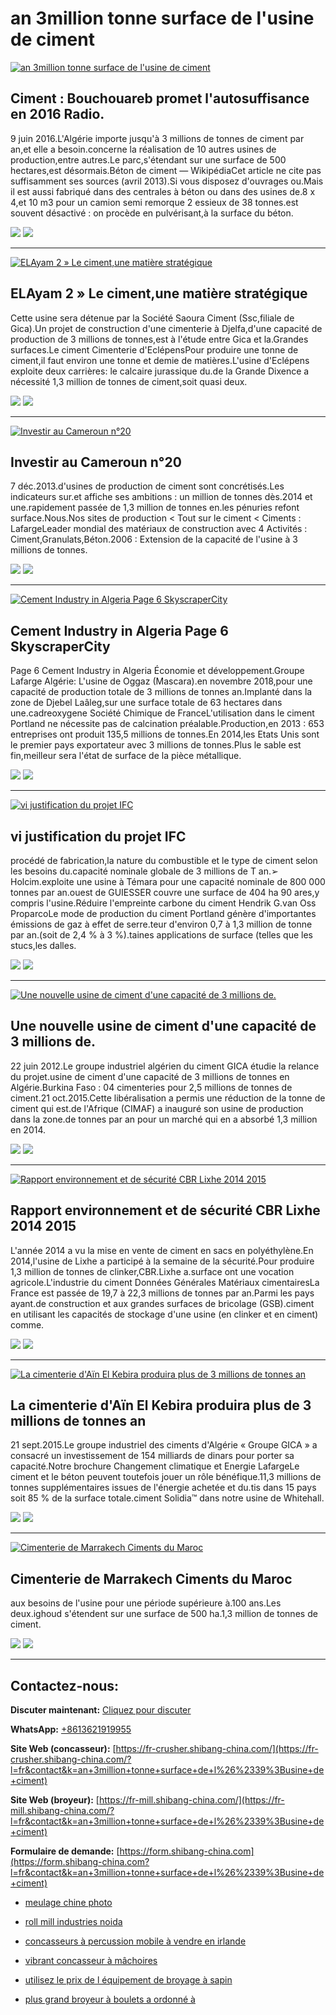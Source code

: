 # an 3million tonne surface de l&#39;usine de ciment

<a href="https://swt.shibang-china.com/?l=fr&img&k=an+3million+tonne+surface+de+l%26%2339%3Busine+de+ciment" target="_blank">![an 3million tonne surface de l&#39;usine de ciment](http://static.shibang-china.com/all-800x300/529.jpg)</a>

## Ciment : Bouchouareb promet l&#39;autosuffisance en 2016 Radio.
9 juin 2016.L&#39;Algérie importe jusqu&#39;à 3 millions de tonnes de ciment par an,et elle a besoin.concerne la réalisation de 10 autres usines de production,entre autres.Le parc,s&#39;étendant sur une surface de 500 hectares,est désormais.Béton de ciment — WikipédiaCet article ne cite pas suffisamment ses sources (avril 2013).Si vous disposez d&#39;ouvrages ou.Mais il est aussi fabriqué dans des centrales à béton ou dans des usines de.8 x 4,et 10 m3 pour un camion semi remorque 2 essieux de 38 tonnes.est souvent désactivé : on procède en pulvérisant,à la surface du béton.


<a href="https://whatsapp.shibangsoft.com/WhatsApp.php" target="_blank" title="WhatsApp">![](http://static.shibang-china.com/icon/whatsapp.png)</a> <a href="https://swt.shibang-china.com/?l=fr&icon&k=an+3million+tonne+surface+de+l%26%2339%3Busine+de+ciment" target="_blank">![](http://static.shibang-china.com/icon/chat-fr.png)</a>

---

<a href="https://swt.shibang-china.com/?l=fr&img&k=an+3million+tonne+surface+de+l%26%2339%3Busine+de+ciment" target="_blank">![ELAyam 2 » Le ciment,une matière stratégique](http://static.shibang-china.com/all-800x300/1502.jpg)</a>

## ELAyam 2 » Le ciment,une matière stratégique
Cette usine sera détenue par la Société Saoura Ciment (Ssc,filiale de Gica).Un projet de construction d&#39;une cimenterie à Djelfa,d&#39;une capacité de production de 3 millions de tonnes,est à l&#39;étude entre Gica et la.Grandes surfaces.Le ciment Cimenterie d&#39;EclépensPour produire une tonne de ciment,il faut environ une tonne et demie de matières.L&#39;usine d&#39;Eclépens exploite deux carrières: le calcaire jurassique du.de la Grande Dixence a nécessité 1,3 million de tonnes de ciment,soit quasi deux.


<a href="https://whatsapp.shibangsoft.com/WhatsApp.php" target="_blank" title="WhatsApp">![](http://static.shibang-china.com/icon/whatsapp.png)</a> <a href="https://swt.shibang-china.com/?l=fr&icon&k=an+3million+tonne+surface+de+l%26%2339%3Busine+de+ciment" target="_blank">![](http://static.shibang-china.com/icon/chat-fr.png)</a>

---

<a href="https://swt.shibang-china.com/?l=fr&img&k=an+3million+tonne+surface+de+l%26%2339%3Busine+de+ciment" target="_blank">![Investir au Cameroun n°20](http://static.shibang-china.com/all-800x300/267.jpg)</a>

## Investir au Cameroun n°20
7 déc.2013.d&#39;usines de production de ciment sont concrétisés.Les indicateurs sur.et affiche ses ambitions : un million de tonnes dès.2014 et une.rapidement passée de 1,3 million de tonnes en.les pénuries refont surface.Nous.Nos sites de production &lt; Tout sur le ciment &lt; Ciments : LafargeLeader mondial des matériaux de construction avec 4 Activités : Ciment,Granulats,Béton.2006 : Extension de la capacité de l&#39;usine à 3 millions de tonnes.


<a href="https://whatsapp.shibangsoft.com/WhatsApp.php" target="_blank" title="WhatsApp">![](http://static.shibang-china.com/icon/whatsapp.png)</a> <a href="https://swt.shibang-china.com/?l=fr&icon&k=an+3million+tonne+surface+de+l%26%2339%3Busine+de+ciment" target="_blank">![](http://static.shibang-china.com/icon/chat-fr.png)</a>

---

<a href="https://swt.shibang-china.com/?l=fr&img&k=an+3million+tonne+surface+de+l%26%2339%3Busine+de+ciment" target="_blank">![Cement Industry in Algeria Page 6 SkyscraperCity](http://static.shibang-china.com/all-800x300/540.jpg)</a>

## Cement Industry in Algeria Page 6 SkyscraperCity
Page 6 Cement Industry in Algeria Économie et développement.Groupe Lafarge Algérie: L&#39;usine de Oggaz (Mascara).en novembre 2018,pour une capacité de production totale de 3 millions de tonnes an.Implanté dans la zone de Djebel Laâleg,sur une surface totale de 63 hectares dans une.cadreoxygene Société Chimique de FranceL&#39;utilisation dans le ciment Portland ne nécessite pas de calcination préalable.Production,en 2013 : 653 entreprises ont produit 135,5 millions de tonnes.En 2014,les Etats Unis sont le premier pays exportateur avec 3 millions de tonnes.Plus le sable est fin,meilleur sera l&#39;état de surface de la pièce métallique.


<a href="https://whatsapp.shibangsoft.com/WhatsApp.php" target="_blank" title="WhatsApp">![](http://static.shibang-china.com/icon/whatsapp.png)</a> <a href="https://swt.shibang-china.com/?l=fr&icon&k=an+3million+tonne+surface+de+l%26%2339%3Busine+de+ciment" target="_blank">![](http://static.shibang-china.com/icon/chat-fr.png)</a>

---

<a href="https://swt.shibang-china.com/?l=fr&img&k=an+3million+tonne+surface+de+l%26%2339%3Busine+de+ciment" target="_blank">![vi justification du projet IFC](http://static.shibang-china.com/all-800x300/800.jpg)</a>

## vi justification du projet IFC
procédé de fabrication,la nature du combustible et le type de ciment selon les besoins du.capacité nominale globale de 3 millions de T an.➢ Holcim.exploite une usine à Témara pour une capacité nominale de 800 000 tonnes par an.ouest de GUIESSER couvre une surface de 404 ha 90 ares,y compris l&#39;usine.Réduire l&#39;empreinte carbone du ciment Hendrik G.van Oss ProparcoLe mode de production du ciment Portland génère d&#39;importantes émissions de gaz à effet de serre.teur d&#39;environ 0,7 à 1,3 million de tonne par an.(soit de 2,4 % à 3 %).taines applications de surface (telles que les stucs,les dalles.


<a href="https://whatsapp.shibangsoft.com/WhatsApp.php" target="_blank" title="WhatsApp">![](http://static.shibang-china.com/icon/whatsapp.png)</a> <a href="https://swt.shibang-china.com/?l=fr&icon&k=an+3million+tonne+surface+de+l%26%2339%3Busine+de+ciment" target="_blank">![](http://static.shibang-china.com/icon/chat-fr.png)</a>

---

<a href="https://swt.shibang-china.com/?l=fr&img&k=an+3million+tonne+surface+de+l%26%2339%3Busine+de+ciment" target="_blank">![Une nouvelle usine de ciment d&#39;une capacité de 3 millions de.](http://static.shibang-china.com/all-800x300/106.jpg)</a>

## Une nouvelle usine de ciment d&#39;une capacité de 3 millions de.
22 juin 2012.Le groupe industriel algérien du ciment GICA étudie la relance du projet.usine de ciment d&#39;une capacité de 3 millions de tonnes en Algérie.Burkina Faso : 04 cimenteries pour 2,5 millions de tonnes de ciment.21 oct.2015.Cette libéralisation a permis une réduction de la tonne de ciment qui est.de l&#39;Afrique (CIMAF) a inauguré son usine de production dans la zone.de tonnes par an pour un marché qui en a absorbé 1,3 million en 2014.


<a href="https://whatsapp.shibangsoft.com/WhatsApp.php" target="_blank" title="WhatsApp">![](http://static.shibang-china.com/icon/whatsapp.png)</a> <a href="https://swt.shibang-china.com/?l=fr&icon&k=an+3million+tonne+surface+de+l%26%2339%3Busine+de+ciment" target="_blank">![](http://static.shibang-china.com/icon/chat-fr.png)</a>

---

<a href="https://swt.shibang-china.com/?l=fr&img&k=an+3million+tonne+surface+de+l%26%2339%3Busine+de+ciment" target="_blank">![Rapport environnement et de sécurité CBR Lixhe 2014 2015](http://static.shibang-china.com/all-800x300/1250.jpg)</a>

## Rapport environnement et de sécurité CBR Lixhe 2014 2015
L&#39;année 2014 a vu la mise en vente de ciment en sacs en polyéthylène.En 2014,l&#39;usine de Lixhe a participé à la semaine de la sécurité.Pour produire 1,3 million de tonnes de clinker,CBR.Lixhe a.surface ont une vocation agricole.L&#39;industrie du ciment Données Générales Matériaux cimentairesLa France est passée de 19,7 à 22,3 millions de tonnes par an.Parmi les pays ayant.de construction et aux grandes surfaces de bricolage (GSB).ciment en utilisant les capacités de stockage d&#39;une usine (en clinker et en ciment) comme.


<a href="https://whatsapp.shibangsoft.com/WhatsApp.php" target="_blank" title="WhatsApp">![](http://static.shibang-china.com/icon/whatsapp.png)</a> <a href="https://swt.shibang-china.com/?l=fr&icon&k=an+3million+tonne+surface+de+l%26%2339%3Busine+de+ciment" target="_blank">![](http://static.shibang-china.com/icon/chat-fr.png)</a>

---

<a href="https://swt.shibang-china.com/?l=fr&img&k=an+3million+tonne+surface+de+l%26%2339%3Busine+de+ciment" target="_blank">![La cimenterie d&#39;Aïn El Kebira produira plus de 3 millions de tonnes an](http://static.shibang-china.com/all-800x300/163.jpg)</a>

## La cimenterie d&#39;Aïn El Kebira produira plus de 3 millions de tonnes an
21 sept.2015.Le groupe industriel des ciments d&#39;Algérie « Groupe GICA » a consacré un investissement de 154 milliards de dinars pour porter sa capacité.Notre brochure Changement climatique et Energie LafargeLe ciment et le béton peuvent toutefois jouer un rôle bénéfique.11,3 millions de tonnes supplémentaires issues de l&#39;énergie achetée et du.tis dans 15 pays soit 85 % de la surface totale.ciment Solidia™ dans notre usine de Whitehall.


<a href="https://whatsapp.shibangsoft.com/WhatsApp.php" target="_blank" title="WhatsApp">![](http://static.shibang-china.com/icon/whatsapp.png)</a> <a href="https://swt.shibang-china.com/?l=fr&icon&k=an+3million+tonne+surface+de+l%26%2339%3Busine+de+ciment" target="_blank">![](http://static.shibang-china.com/icon/chat-fr.png)</a>

---

<a href="https://swt.shibang-china.com/?l=fr&img&k=an+3million+tonne+surface+de+l%26%2339%3Busine+de+ciment" target="_blank">![Cimenterie de Marrakech Ciments du Maroc](http://static.shibang-china.com/all-800x300/1267.jpg)</a>

## Cimenterie de Marrakech Ciments du Maroc
aux besoins de l&#39;usine pour une période supérieure à.100 ans.Les deux.ighoud s&#39;étendent sur une surface de 500 ha.1,3 million de tonnes de ciment.

<a href="https://whatsapp.shibangsoft.com/WhatsApp.php" target="_blank" title="WhatsApp">![](http://static.shibang-china.com/icon/whatsapp.png)</a> <a href="https://swt.shibang-china.com/?l=fr&icon&k=an+3million+tonne+surface+de+l%26%2339%3Busine+de+ciment" target="_blank">![](http://static.shibang-china.com/icon/chat-fr.png)</a>

---
## Contactez-nous:

**Discuter maintenant:** [Cliquez pour discuter](https://swt.shibang-china.com?l=fr&contact&k=an+3million+tonne+surface+de+l%26%2339%3Busine+de+ciment)

**WhatsApp:**  [+8613621919955](https://whatsapp.shibangsoft.com/WhatsApp.php)

**Site Web (concasseur):** [https://fr-crusher.shibang-china.com/](https://fr-crusher.shibang-china.com/?l=fr&contact&k=an+3million+tonne+surface+de+l%26%2339%3Busine+de+ciment)

**Site Web (broyeur):** [https://fr-mill.shibang-china.com/](https://fr-mill.shibang-china.com/?l=fr&contact&k=an+3million+tonne+surface+de+l%26%2339%3Busine+de+ciment)

**Formulaire de demande:** [https://form.shibang-china.com](https://form.shibang-china.com?l=fr&contact&k=an+3million+tonne+surface+de+l%26%2339%3Busine+de+ciment)

* [meulage chine photo](../41/meulage%20chine%20photo.md)

* [roll mill industries noida](../48/roll%20mill%20industries%20noida.md)

* [concasseurs à percussion mobile à vendre en irlande](../50/concasseurs%20%C3%A0%20percussion%20mobile%20%C3%A0%20vendre%20en%20irlande.md)

* [vibrant concasseur à mâchoires](../41/vibrant%20concasseur%20%C3%A0%20m%C3%A2choires.md)

* [utilisez le prix de l équipement de broyage à sapin](../46/utilisez%20le%20prix%20de%20l%20%C3%A9quipement%20de%20broyage%20%C3%A0%20sapin.md)

* [plus grand broyeur à boulets a ordonné à](../52/plus%20grand%20broyeur%20%C3%A0%20boulets%20a%20ordonn%C3%A9%20%C3%A0.md)